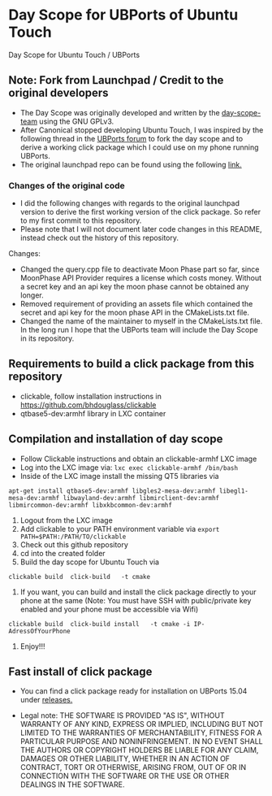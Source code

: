 # Day Scope for UBPorts of Ubuntu Touch
Day Scope for Ubuntu Touch / UBPorts

## Note: Fork from Launchpad / Credit to the original developers
* The Day Scope was originally developed and written by the [day-scope-team](https://launchpad.net/~day-scope-team) using the GNU GPLv3.
* After Canonical stopped developing Ubuntu Touch, I was inspired by the following thread in the [UBPorts forum](https://forums.ubports.com/topic/255/today-scope-without-showing-day-scope) to fork the day scope and to derive a working click package which I could use on my phone running UBPorts.
* The original launchpad repo can be found using the following [link.](https://code.launchpad.net/day-scope)

### Changes of the original code
* I did the following changes with regards to the original launchpad version to derive the first working version of the click package. So refer to my first commit to this repository.
* Please note that I will not document later code changes in this README, instead check out the history of this repository.

Changes:
* Changed the query.cpp file to deactivate Moon Phase part so far, since MoonPhase API Provider requires a license which costs money. Without a secret key and an api key the moon phase cannot be obtained any longer.
* Removed requirement of providing an assets file which contained the secret and api key for the moon phase API in the CMakeLists.txt file.
* Changed the name of the maintainer to myself in the CMakeLists.txt file. In the long run I hope that the UBPorts team will include the Day Scope in its repository.


## Requirements to build a click package from this repository
* clickable, follow installation instructions in https://github.com/bhdouglass/clickable
* qtbase5-dev:armhf library in LXC container

## Compilation and installation of day scope
* Follow Clickable instructions and obtain an clickable-armhf LXC image
* Log into the LXC image via: `lxc exec clickable-armhf /bin/bash`
* Inside of the LXC image install the missing QT5 libraries via
```
apt-get install qtbase5-dev:armhf libgles2-mesa-dev:armhf libegl1-mesa-dev:armhf libwayland-dev:armhf libmirclient-dev:armhf libmircommon-dev:armhf libxkbcommon-dev:armhf
```
1. Logout from the LXC image
1. Add clickable to your PATH environment variable via `export PATH=$PATH:/PATH/TO/clickable`
1. Check out this github repository 
1. cd into the created folder
1. Build the day scope for Ubuntu Touch via
```
clickable build  click-build   -t cmake
```
1. If you want, you can build and install the click package directly to your phone at the same (Note: You must have SSH with public/private key enabled and your phone must be accessible via Wifi)
```
clickable build  click-build install   -t cmake -i IP-AdressOfYourPhone
```
1. Enjoy!!!


## Fast install of click package
* You can find a click package ready for installation on UBPorts 15.04 under [releases.](https://github.com/mharrend/ubuntu-touch-day-scope/releases/)

* Legal note: THE SOFTWARE IS PROVIDED "AS IS", WITHOUT WARRANTY OF ANY KIND, EXPRESS OR IMPLIED, INCLUDING BUT NOT LIMITED TO THE WARRANTIES OF MERCHANTABILITY, FITNESS FOR A PARTICULAR PURPOSE AND NONINFRINGEMENT. IN NO EVENT SHALL THE AUTHORS OR COPYRIGHT HOLDERS BE LIABLE FOR ANY CLAIM, DAMAGES OR OTHER LIABILITY, WHETHER IN AN ACTION OF CONTRACT, TORT OR OTHERWISE, ARISING FROM, OUT OF OR IN CONNECTION WITH THE SOFTWARE OR THE USE OR OTHER DEALINGS IN THE SOFTWARE.

